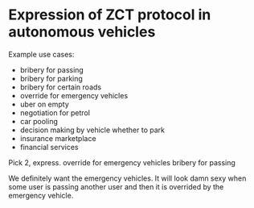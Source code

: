 # Expression of ZCT protocol in autonomous vehicles

Example use cases:
- bribery for passing
- bribery for parking
- bribery for certain roads
- override for emergency vehicles
- uber on empty
- negotiation for petrol
- car pooling
- decision making by vehicle whether to park
- insurance marketplace
- financial services

Pick 2, express.
override for emergency vehicles
bribery for passing

We definitely want the emergency vehicles. It will look damn sexy when some user is passing another user and then it is overrided by the emergency vehicle.
